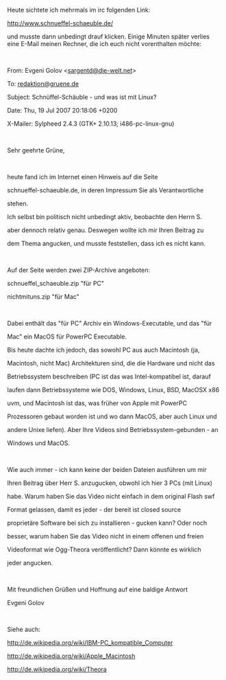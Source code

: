 <html><body><p>Heute sichtete ich mehrmals im irc folgenden Link:<br>

<a href="http://www.schnueffel-schaeuble.de/">http://www.schnueffel-schaeuble.de/</a><br>

und musste dann unbedingt drauf klicken. Einige Minuten später verlies eine E-Mail meinen Rechner, die ich euch nicht vorenthalten möchte:<br>

<br>

From: Evgeni Golov &lt;sargentd@die-welt.net&gt;<br>

To: redaktion@gruene.de<br>

Subject: Schnüffel-Schäuble - und was ist mit Linux?<br>

Date: Thu, 19 Jul 2007 20:18:06 +0200<br>

X-Mailer: Sylpheed 2.4.3 (GTK+ 2.10.13; i486-pc-linux-gnu)<br>

<br>

Sehr geehrte Grüne,<br>

<br>

heute fand ich im Internet einen Hinweis auf die Seite<br>

schnueffel-schaeuble.de, in deren Impressum Sie als Verantwortliche<br>

stehen.<br>

Ich selbst bin politisch nicht unbedingt aktiv, beobachte den Herrn S.<br>

aber dennoch relativ genau. Deswegen wollte ich mir Ihren Beitrag zu<br>

dem Thema angucken, und musste feststellen, dass ich es nicht kann.<br>

<br>

Auf der Seite werden zwei ZIP-Archive angeboten:<br>

schnueffel_schaeuble.zip "für PC"<br>

nichtmituns.zip "für Mac"<br>

<br>

Dabei enthält das "für PC" Archiv ein Windows-Executable, und das "für<br>

Mac" ein MacOS für PowerPC Executable.<br>

Bis heute dachte ich jedoch, das sowohl PC aus auch Macintosh (ja,<br>

Macintosh, nicht Mac) Architekturen sind, die die Hardware und nicht das<br>

Betriebssystem beschreiben (PC ist das was Intel-kompatibel ist, darauf<br>

laufen dann Betriebssysteme wie DOS, Windows, Linux, BSD, MacOSX x86<br>

uvm, und Macintosh ist das, was früher von Apple mit PowerPC<br>

Prozessoren gebaut worden ist und wo dann MacOS, aber auch Linux und<br>

andere Unixe liefen). Aber Ihre Videos sind Betriebssystem-gebunden - an<br>

Windows und MacOS.<br>

<br>

Wie auch immer - ich kann keine der beiden Dateien ausführen um mir<br>

Ihren Beitrag über Herr S. anzugucken, obwohl ich hier 3 PCs (mit Linux)<br>

habe. Warum haben Sie das Video nicht einfach in dem original Flash swf<br>

Format gelassen, damit es jeder - der bereit ist closed source<br>

proprietäre Software bei sich zu installieren - gucken kann? Oder noch<br>

besser, warum haben Sie das Video nicht in einem offenen und freien<br>

Videoformat wie Ogg-Theora veröffentlicht? Dann könnte es wirklich<br>

jeder angucken.<br>

<br>

Mit freundlichen Grüßen und Hoffnung auf eine baldige Antwort<br>

Evgeni Golov<br>

<br>

Siehe auch:<br>

http://de.wikipedia.org/wiki/IBM-PC_kompatible_Computer<br>

http://de.wikipedia.org/wiki/Apple_Macintosh<br>

http://de.wikipedia.org/wiki/Theora<br></p></body></html>